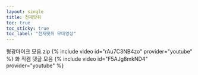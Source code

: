 ```yaml
---
layout: single
title: 천재땃쥐
toc: true
toc_sticky: true
toc_label: "천재땃쥐 무대영상"
---
```

형광마이크 모음.zip
{% include video id="rAu7C3NB4zo" provider="youtube" %}
화 직캠 댓글 모음
{% include video id="F5AJg8mkND4" provider="youtube" %}
